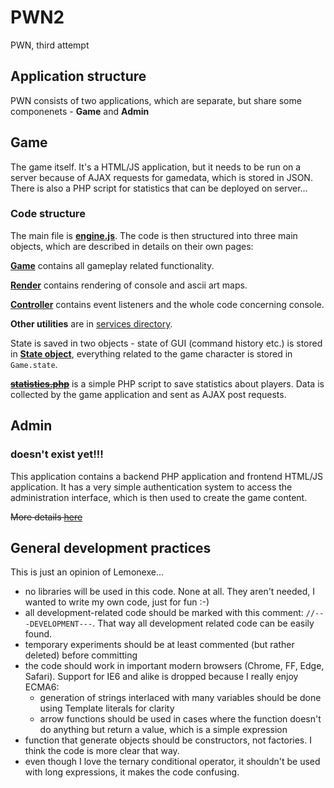 # PWN2
PWN, third attempt

## Application structure
PWN consists of two applications, which are separate, but share some componenets - **Game** and **Admin**

## Game
The game itself. It's a HTML/JS application, but it needs to be run on a server because of AJAX requests for gamedata, which is stored in JSON.
There is also a PHP script for statistics that can be deployed on server...

### Code structure
The main file is [**engine.js**](wiki/engine.md). The code is then structured into three main objects, which are described in details on their own pages:

[**Game**](wiki/game.md) contains all gameplay related functionality.

[**Render**](wiki/render.md) contains rendering of console and ascii art maps.

[**Controller**](wiki/controller.md) contains event listeners and the whole code concerning console.

**Other utilities** are in [services directory](wiki/services).

State is saved in two objects - state of GUI (command history etc.) is stored in [**State object**](wiki/engine.md), everything related to the game character is stored in `Game.state`.

~~[**statistics.php**](wiki/statistics.md)~~ is a simple PHP script to save statistics about players. Data is collected by the game application and sent as AJAX post requests.

## Admin
### doesn't exist yet!!!
This application contains a backend PHP application and frontend HTML/JS application.
It has a very simple authentication system to access the administration interface, which is then used to create the game content.

~~More details [here](wiki/admin.md)~~

## General development practices
This is just an opinion of Lemonexe...
- no libraries will be used in this code. None at all. They aren't needed, I wanted to write my own code, just for fun :-)
- all development-related code should be marked with this comment: `//---DEVELOPMENT---`. That way all development related code can be easily found.
- temporary experiments should be at least commented (but rather deleted) before committing
- the code should work in important modern browsers (Chrome, FF, Edge, Safari). Support for IE6 and alike is dropped because I really enjoy ECMA6:
  - generation of strings interlaced with many variables should be done using Template literals for clarity
  - arrow functions should be used in cases where the function doesn't do anything but return a value, which is a simple expression
- function that generate objects should be constructors, not factories. I think the code is more clear that way.
- even though I love the ternary conditional operator, it shouldn't be used with long expressions, it makes the code confusing.
